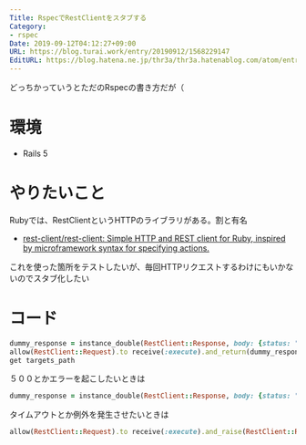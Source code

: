 ```yaml
---
Title: RspecでRestClientをスタブする
Category:
- rspec
Date: 2019-09-12T04:12:27+09:00
URL: https://blog.turai.work/entry/20190912/1568229147
EditURL: https://blog.hatena.ne.jp/thr3a/thr3a.hatenablog.com/atom/entry/26006613430695019
---
```


どっちかっていうとただのRspecの書き方だが（

# 環境

- Rails 5

# やりたいこと

Rubyでは、RestClientというHTTPのライブラリがある。割と有名

- [rest-client/rest-client: Simple HTTP and REST client for Ruby, inspired by microframework syntax for specifying actions.](https://github.com/rest-client/rest-client)

これを使った箇所をテストしたいが、毎回HTTPリクエストするわけにもいかないのでスタブ化したい

# コード

```ruby
dummy_response = instance_double(RestClient::Response, body: {status: "ok"}.to_json, code: 200)
allow(RestClient::Request).to receive(:execute).and_return(dummy_response)
get targets_path
```

５００とかエラーを起こしたいときは

```ruby
dummy_response = instance_double(RestClient::Response, body: {status: "ng"}.to_json, code: 500)
```

タイムアウトとか例外を発生させたいときは

```ruby
allow(RestClient::Request).to receive(:execute).and_raise(RestClient::RequestTimeout)
```
